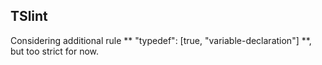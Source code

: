 ## TSlint

Considering additional rule ** "typedef": [true, "variable-declaration"] **, but too strict for now.